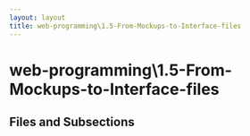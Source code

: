 ```yaml
---
layout: layout
title: web-programming\1.5-From-Mockups-to-Interface-files
---
```


# web-programming\1.5-From-Mockups-to-Interface-files

## Files and Subsections

